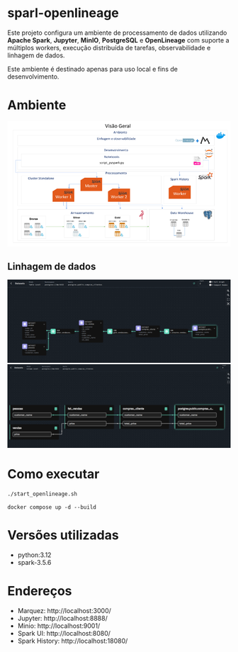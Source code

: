 # sparl-openlineage

Este projeto configura um ambiente de processamento de dados utilizando **Apache Spark**, **Jupyter**, **MinIO**, **PostgreSQL** e **OpenLineage** com suporte a múltiplos workers, execução distribuída de tarefas, observabilidade e linhagem de dados.

 Este ambiente é destinado apenas para uso local e fins de desenvolvimento.

# Ambiente
![alt text](assets/arq_marquez.png)

## Linhagem de dados
![alt text](assets/linhagem.png)
![alt text](assets/linhagem_colunas.png)

# Como executar
```
./start_openlineage.sh
```
```
docker compose up -d --build
```
# Versões utilizadas
- python:3.12
- spark-3.5.6

# Endereços
- Marquez: http://localhost:3000/
- Jupyter: http://localhost:8888/
- Minio: http://localhost:9001/
- Spark UI: http://localhost:8080/
- Spark History: http://localhost:18080/